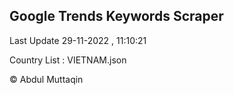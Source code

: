 

## Google Trends Keywords Scraper 
 
Last Update 29-11-2022 , 11:10:21

Country List :
VIETNAM.json



© Abdul Muttaqin 
